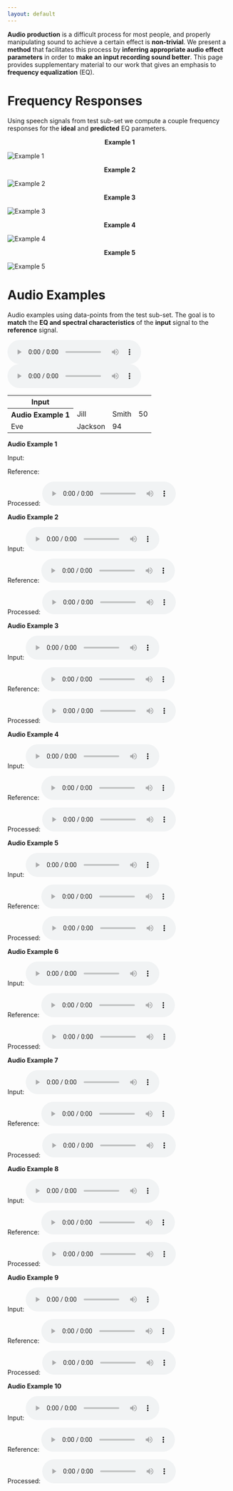 ```yaml
---
layout: default
---
```

**Audio production** is a difficult process for most people, and properly manipulating sound to achieve a certain effect is **non-trivial**. We present a **method** that facilitates this process by **inferring appropriate audio effect parameters** in order to **make an input recording sound better**. This page provides supplementary material to our work that gives an emphasis to **frequency equalization** (EQ).

# Frequency Responses
Using speech signals from test sub-set we compute a couple frequency responses for the **ideal** and **predicted** EQ parameters.


<p align="center"> <b>Example 1</b></p>

![Example 1](https://raw.githubusercontent.com/Js-Mim/sp-demo/master/figures/f_r_a.png)

<p align="center"> <b>Example 2</b></p>                                        

![Example 2](https://raw.githubusercontent.com/Js-Mim/sp-demo/master/figures/f_r_b.png)

<p align="center"> <b>Example 3</b></p>                                        

![Example 3](https://raw.githubusercontent.com/Js-Mim/sp-demo/master/figures/f_r_c.png)

<p align="center"> <b>Example 4</b></p>                                        

![Example 4](https://raw.githubusercontent.com/Js-Mim/sp-demo/master/figures/f_r_d.png)

<p align="center"> <b>Example 5</b></p>                                       

![Example 5](https://raw.githubusercontent.com/Js-Mim/sp-demo/master/figures/f_r_e.png)



# Audio Examples
Audio examples using data-points from the test sub-set. The goal is to **match** the **EQ and spectral characteristics** of the **input** signal to the **reference** signal.

<table style="width:100%">
  <tr>
    <th>Input</th>
    <audio controls="1"><source src="https://raw.githubusercontent.com/Js-Mim/sp-demo/master/audio_files/ex1_input.wav"></audio>
    <audio controls="1"><source src="https://raw.githubusercontent.com/Js-Mim/sp-demo/master/audio_files/ex1_reference.wav"></audio>

  <tr>
    <th> Audio Example 1 </th> 
    <td>Jill</td>
    <td>Smith</td>
    <td>50</td>
  </tr>
  <tr>
    <td>Eve</td>
    <td>Jackson</td>
    <td>94</td>
  </tr>
</table>

**Audio Example 1**

Input: 


Reference: 

Processed: 
<audio controls="1"><source src="https://raw.githubusercontent.com/Js-Mim/sp-demo/master/audio_files/ex1_estimated.wav"></audio>

**Audio Example 2**

Input: 
<audio controls="1"><source src="https://raw.githubusercontent.com/Js-Mim/sp-demo/master/audio_files/ex2_input.wav"></audio>

Reference: 
<audio controls="1"><source src="https://raw.githubusercontent.com/Js-Mim/sp-demo/master/audio_files/ex2_reference.wav"></audio>

Processed: 
<audio controls="1"><source src="https://raw.githubusercontent.com/Js-Mim/sp-demo/master/audio_files/ex2_estimated.wav"></audio>

**Audio Example 3**

Input: 
<audio controls="1"><source src="https://raw.githubusercontent.com/Js-Mim/sp-demo/master/audio_files/ex3_input.wav"></audio>

Reference: 
<audio controls="1"><source src="https://raw.githubusercontent.com/Js-Mim/sp-demo/master/audio_files/ex3_reference.wav"></audio>

Processed: 
<audio controls="1"><source src="https://raw.githubusercontent.com/Js-Mim/sp-demo/master/audio_files/ex3_estimated.wav"></audio>

**Audio Example 4**

Input: 
<audio controls="1"><source src="https://raw.githubusercontent.com/Js-Mim/sp-demo/master/audio_files/ex4_input.wav"></audio>

Reference: 
<audio controls="1"><source src="https://raw.githubusercontent.com/Js-Mim/sp-demo/master/audio_files/ex4_reference.wav"></audio>

Processed: 
<audio controls="1"><source src="https://raw.githubusercontent.com/Js-Mim/sp-demo/master/audio_files/ex4_estimated.wav"></audio>

**Audio Example 5**

Input: 
<audio controls="1"><source src="https://raw.githubusercontent.com/Js-Mim/sp-demo/master/audio_files/ex5_input.wav"></audio>

Reference: 
<audio controls="1"><source src="https://raw.githubusercontent.com/Js-Mim/sp-demo/master/audio_files/ex5_reference.wav"></audio>

Processed: 
<audio controls="1"><source src="https://raw.githubusercontent.com/Js-Mim/sp-demo/master/audio_files/ex5_estimated.wav"></audio>

**Audio Example 6**

Input: 
<audio controls="1"><source src="https://raw.githubusercontent.com/Js-Mim/sp-demo/master/audio_files/ex6_input.wav"></audio>

Reference: 
<audio controls="1"><source src="https://raw.githubusercontent.com/Js-Mim/sp-demo/master/audio_files/ex6_reference.wav"></audio>

Processed: 
<audio controls="1"><source src="https://raw.githubusercontent.com/Js-Mim/sp-demo/master/audio_files/ex6_estimated.wav"></audio>


**Audio Example 7**

Input: 
<audio controls="1"><source src="https://raw.githubusercontent.com/Js-Mim/sp-demo/master/audio_files/ex7_input.wav"></audio>

Reference: 
<audio controls="1"><source src="https://raw.githubusercontent.com/Js-Mim/sp-demo/master/audio_files/ex7_reference.wav"></audio>

Processed: 
<audio controls="1"><source src="https://raw.githubusercontent.com/Js-Mim/sp-demo/master/audio_files/ex7_estimated.wav"></audio>

**Audio Example 8**

Input: 
<audio controls="1"><source src="https://raw.githubusercontent.com/Js-Mim/sp-demo/master/audio_files/ex8_input.wav"></audio>

Reference: 
<audio controls="1"><source src="https://raw.githubusercontent.com/Js-Mim/sp-demo/master/audio_files/ex8_reference.wav"></audio>

Processed: 
<audio controls="1"><source src="https://raw.githubusercontent.com/Js-Mim/sp-demo/master/audio_files/ex8_estimated.wav"></audio>

**Audio Example 9**

Input: 
<audio controls="1"><source src="https://raw.githubusercontent.com/Js-Mim/sp-demo/master/audio_files/ex9_input.wav"></audio>

Reference: 
<audio controls="1"><source src="https://raw.githubusercontent.com/Js-Mim/sp-demo/master/audio_files/ex9_reference.wav"></audio>

Processed: 
<audio controls="1"><source src="https://raw.githubusercontent.com/Js-Mim/sp-demo/master/audio_files/ex9_estimated.wav"></audio>


**Audio Example 10**

Input: 
<audio controls="1"><source src="https://raw.githubusercontent.com/Js-Mim/sp-demo/master/audio_files/ex10_input.wav"></audio>

Reference: 
<audio controls="1"><source src="https://raw.githubusercontent.com/Js-Mim/sp-demo/master/audio_files/ex10_reference.wav"></audio>

Processed: 
<audio controls="1"><source src="https://raw.githubusercontent.com/Js-Mim/sp-demo/master/audio_files/ex10_estimated.wav"></audio>
